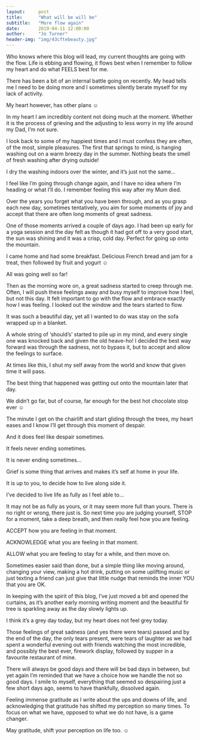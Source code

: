 ```yaml
---
layout:     post
title:      "What will be will be"
subtitle:   "More flow again"
date:       2019-04-11 12:00:00
author:     "Jo Turner"
header-img: "img/43cftebeauty.jpg"
---
```

Who knows where this blog will lead, my current thoughts are going with the flow. Life is ebbing and flowing, it flows best when I remember to follow my heart and do what FEELS best for me.

There has been a bit of an internal battle going on recently. My head tells me I need to be doing more and I sometimes silently berate myself for my lack of activity.

My heart however, has other plans ☺

In my heart I am incredibly content not doing much at the moment. Whether it is the process of grieving and the adjusting to less worry in my life around my Dad, I’m not sure.

I look back to some of my happiest times and I must confess they are often, of the most, simple pleasures. The first that springs to mind, is hanging washing out on a warm breezy day in the summer. Nothing beats the smell of fresh washing after drying outside!

I dry the washing indoors over the winter, and it’s just not the same…

I feel like I’m going through change again, and I have no idea where I’m heading or what I’ll do. I remember feeling this way after my Mum died. 

Over the years you forget what you have been through, and as you grasp each new day, sometimes tentatively, you aim for some moments of joy and accept that there are often long moments of great sadness.

One of those moments arrived a couple of days ago. I had been up early for a yoga session and the day felt as though it had got off to a very good start, the sun was shining and it was a crisp, cold day. Perfect for going up onto the mountain.

I came home and had some breakfast. Delicious French bread and jam for a treat, then followed by fruit and yogurt ☺

All was going well so far!

Then as the morning wore on, a great sadness started to creep through me. Often, I will push these feelings away and busy myself to improve how I feel, but not this day. It felt important to go with the flow and embrace exactly how I was feeling. I looked out the window and the tears started to flow.

It was such a beautiful day, yet all I wanted to do was stay on the sofa wrapped up in a blanket.   

A whole string of ‘should’s’ started to pile up in my mind, and every single one was knocked back and given the old heave-ho! I decided the best way forward was through the sadness, not to bypass it, but to accept and allow the feelings to surface.

At times like this, I shut my self away from the world and know that given time it will pass.

The best thing that happened was getting out onto the mountain later that day.

We didn’t go far, but of course, far enough for the best hot chocolate stop ever ☺

The minute I get on the chairlift and start gliding through the trees, my heart eases and I know I’ll get through this moment of despair.

And it does feel like despair sometimes.

It feels never ending sometimes.

It is never ending sometimes…

Grief is some thing that arrives and makes it’s self at home in your life.

It is up to you, to decide how to live along side it.

I’ve decided to live life as fully as I feel able to…

It may not be as fully as yours, or it may seem more full than yours. There is no right or wrong, there just is. So next time you are judging yourself, STOP for a moment, take a deep breath, and then really feel how you are feeling.

ACCEPT how you are feeling in that moment.

ACKNOWLEDGE what you are feeling in that moment.

ALLOW what you are feeling to stay for a while, and then move on. 

Sometimes easier said than done, but a simple thing like moving around, changing your view, making a hot drink, putting on some uplifting music or just texting a friend can just give that little nudge that reminds the inner YOU that you are OK.

In keeping with the spirit of this blog, I’ve just moved a bit and opened the curtains, as it’s another early morning writing moment and the beautiful fir tree is sparkling away as the day slowly lights up.

I think it’s a grey day today, but my heart does not feel grey today.

Those feelings of great sadness (and yes there were tears) passed and by the end of the day, the only tears present, were tears of laughter as we had spent a wonderful evening out with friends watching the most incredible, and possibly the best ever, firework display, followed by supper in a favourite restaurant of mine.  

There will always be good days and there will be bad days in between, but yet again I’m reminded that we have a choice how we handle the not so good days. I smile to myself, everything that seemed so despairing just a few short days ago, seems to have thankfully, dissolved again.

Feeling immense gratitude as I write about the ups and downs of life, and acknowledging that gratitude has shifted my perception so many times. To focus on what we have, opposed to what we do not have, is a game changer.

May gratitude, shift your perception on life too. ☺
